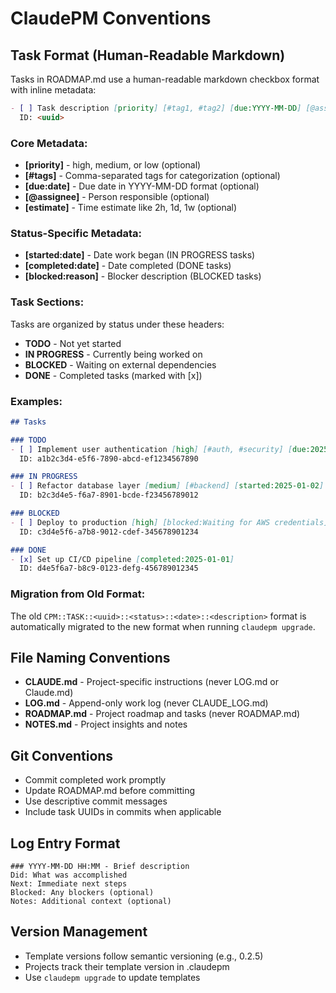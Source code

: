 # ClaudePM Conventions

## Task Format (Human-Readable Markdown)

Tasks in ROADMAP.md use a human-readable markdown checkbox format with inline metadata:

```markdown
- [ ] Task description [priority] [#tag1, #tag2] [due:YYYY-MM-DD] [@assignee] [estimate]
  ID: <uuid>
```

### Core Metadata:
- **[priority]** - high, medium, or low (optional)
- **[#tags]** - Comma-separated tags for categorization (optional)
- **[due:date]** - Due date in YYYY-MM-DD format (optional)
- **[@assignee]** - Person responsible (optional)
- **[estimate]** - Time estimate like 2h, 1d, 1w (optional)

### Status-Specific Metadata:
- **[started:date]** - Date work began (IN PROGRESS tasks)
- **[completed:date]** - Date completed (DONE tasks)
- **[blocked:reason]** - Blocker description (BLOCKED tasks)

### Task Sections:
Tasks are organized by status under these headers:
- **TODO** - Not yet started
- **IN PROGRESS** - Currently being worked on
- **BLOCKED** - Waiting on external dependencies
- **DONE** - Completed tasks (marked with [x])

### Examples:
```markdown
## Tasks

### TODO
- [ ] Implement user authentication [high] [#auth, #security] [due:2025-01-15] [@alice] [3d]
  ID: a1b2c3d4-e5f6-7890-abcd-ef1234567890

### IN PROGRESS
- [ ] Refactor database layer [medium] [#backend] [started:2025-01-02]
  ID: b2c3d4e5-f6a7-8901-bcde-f23456789012

### BLOCKED
- [ ] Deploy to production [high] [blocked:Waiting for AWS credentials]
  ID: c3d4e5f6-a7b8-9012-cdef-345678901234

### DONE
- [x] Set up CI/CD pipeline [completed:2025-01-01]
  ID: d4e5f6a7-b8c9-0123-defg-456789012345
```

### Migration from Old Format:
The old `CPM::TASK::<uuid>::<status>::<date>::<description>` format is automatically migrated to the new format when running `claudepm upgrade`.

## File Naming Conventions

- **CLAUDE.md** - Project-specific instructions (never LOG.md or Claude.md)
- **LOG.md** - Append-only work log (never CLAUDE_LOG.md)
- **ROADMAP.md** - Project roadmap and tasks (never ROADMAP.md)
- **NOTES.md** - Project insights and notes

## Git Conventions

- Commit completed work promptly
- Update ROADMAP.md before committing
- Use descriptive commit messages
- Include task UUIDs in commits when applicable

## Log Entry Format

```
### YYYY-MM-DD HH:MM - Brief description
Did: What was accomplished
Next: Immediate next steps
Blocked: Any blockers (optional)
Notes: Additional context (optional)
```

## Version Management

- Template versions follow semantic versioning (e.g., 0.2.5)
- Projects track their template version in .claudepm
- Use `claudepm upgrade` to update templates